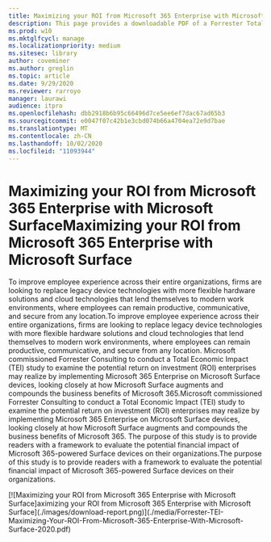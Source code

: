 ```yaml
---
title: Maximizing your ROI from Microsoft 365 Enterprise with Microsoft Surface
description: This page provides a downloadable PDF of a Forrester Total Economic Impact Study commissioned by Microsoft.
ms.prod: w10
ms.mktglfcycl: manage
ms.localizationpriority: medium
ms.sitesec: library
author: coveminer
ms.author: greglin
ms.topic: article
ms.date: 9/29/2020
ms.reviewer: rarroyo
manager: laurawi
audience: itpro
ms.openlocfilehash: dbb2918b6b95c66496d7ce5ee6ef7dac67ad65b3
ms.sourcegitcommit: e0047f07c42b1e3cbd074b66a4704ea72e9d7bae
ms.translationtype: MT
ms.contentlocale: zh-CN
ms.lasthandoff: 10/02/2020
ms.locfileid: "11093944"
---
```

# <span data-ttu-id="2d37d-103">Maximizing your ROI from Microsoft 365 Enterprise with Microsoft Surface</span><span class="sxs-lookup"><span data-stu-id="2d37d-103">Maximizing your ROI from Microsoft 365 Enterprise with Microsoft Surface</span></span>

 <span data-ttu-id="2d37d-104">To improve employee experience across their entire organizations, firms are looking to replace legacy device technologies with more flexible hardware solutions and cloud technologies that lend themselves to modern work environments, where employees can remain productive, communicative, and secure from any location.</span><span class="sxs-lookup"><span data-stu-id="2d37d-104">To improve employee experience across their entire organizations, firms are looking to replace legacy device technologies with more flexible hardware solutions and cloud technologies that lend themselves to modern work environments, where employees can remain productive, communicative, and secure from any location.</span></span> <span data-ttu-id="2d37d-105">Microsoft commissioned Forrester Consulting to conduct a Total Economic Impact (TEI) study to examine the potential return on investment (ROI) enterprises may realize by implementing Microsoft 365 Enterprise on Microsoft Surface devices, looking closely at how Microsoft Surface augments and compounds the business benefits of Microsoft 365.</span><span class="sxs-lookup"><span data-stu-id="2d37d-105">Microsoft commissioned Forrester Consulting to conduct a Total Economic Impact (TEI) study to examine the potential return on investment (ROI) enterprises may realize by implementing Microsoft 365 Enterprise on Microsoft Surface devices, looking closely at how Microsoft Surface augments and compounds the business benefits of Microsoft 365.</span></span> <span data-ttu-id="2d37d-106">The purpose of this study is to provide readers with a framework to evaluate the potential financial impact of Microsoft 365-powered Surface devices on their organizations.</span><span class="sxs-lookup"><span data-stu-id="2d37d-106">The purpose of this study is to provide readers with a framework to evaluate the potential financial impact of Microsoft 365-powered Surface devices on their organizations.</span></span>

[![M<span data-ttu-id="2d37d-107">aximizing your ROI from Microsoft 365 Enterprise with Microsoft Surface]</span><span class="sxs-lookup"><span data-stu-id="2d37d-107">aximizing your ROI from Microsoft 365 Enterprise with Microsoft Surface]</span></span>(./images/download-report.png)](./media/Forrester-TEI-Maximizing-Your-ROI-From-Microsoft-365-Enterprise-With-Microsoft-Surface-2020.pdf)



